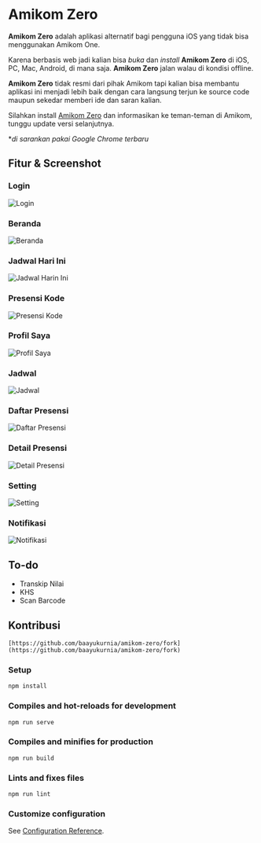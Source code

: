 # Amikom Zero
**Amikom Zero** adalah aplikasi alternatif bagi pengguna iOS yang tidak bisa menggunakan Amikom One.

Karena berbasis web jadi kalian bisa *buka* dan *install* **Amikom Zero** di iOS, PC, Mac, Android, di mana saja. **Amikom Zero** jalan walau di kondisi offline.

**Amikom Zero** tidak resmi dari pihak Amikom tapi kalian bisa membantu aplikasi ini menjadi lebih baik dengan cara langsung terjun ke source code maupun sekedar memberi ide dan saran kalian.

Silahkan install [Amikom Zero](https://az.bayukurnia.xyz) dan informasikan ke teman-teman di Amikom, tunggu update versi selanjutnya.

**di sarankan pakai Google Chrome terbaru*

## Fitur & Screenshot
### Login
![Login](https://github.com/baayukurnia/amikom-zero/blob/master/screenshots/login.jpg?raw=true)

### Beranda
![Beranda](https://github.com/baayukurnia/amikom-zero/blob/master/screenshots/home.jpg?raw=true)

### Jadwal Hari Ini
![Jadwal Harin Ini](https://github.com/baayukurnia/amikom-zero/blob/master/screenshots/jadwal-hari-ini.jpg?raw=true)

### Presensi Kode
![Presensi Kode](https://github.com/baayukurnia/amikom-zero/blob/master/screenshots/presensi-kode.jpg?raw=true)

### Profil Saya
![Profil Saya](https://github.com/baayukurnia/amikom-zero/blob/master/screenshots/profil.jpg?raw=true)

### Jadwal
![Jadwal](https://github.com/baayukurnia/amikom-zero/blob/master/screenshots/jadwal.jpg?raw=true)

### Daftar Presensi
![Daftar Presensi](https://github.com/baayukurnia/amikom-zero/blob/master/screenshots/presensi.jpg?raw=true)

### Detail Presensi
![Detail Presensi](https://github.com/baayukurnia/amikom-zero/blob/master/screenshots/detail-presensi.jpg?raw=true)

### Setting
![Setting](https://github.com/baayukurnia/amikom-zero/blob/master/screenshots/setting.jpg?raw=true)

### Notifikasi
![Notifikasi](https://github.com/baayukurnia/amikom-zero/blob/master/screenshots/notifikasi.jpg?raw=true)


## To-do
* Transkip Nilai
* KHS
* Scan Barcode


## Kontribusi
```
[https://github.com/baayukurnia/amikom-zero/fork](https://github.com/baayukurnia/amikom-zero/fork)
```

### Setup
```
npm install
```

### Compiles and hot-reloads for development
```
npm run serve
```

### Compiles and minifies for production
```
npm run build
```

### Lints and fixes files
```
npm run lint
```

### Customize configuration
See [Configuration Reference](https://cli.vuejs.org/config/).
